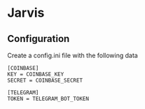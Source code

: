 # Jarvis

## Configuration

Create a config.ini file with the following data

```
[COINBASE]
KEY = COINBASE_KEY
SECRET = COINBASE_SECRET

[TELEGRAM]
TOKEN = TELEGRAM_BOT_TOKEN
```


